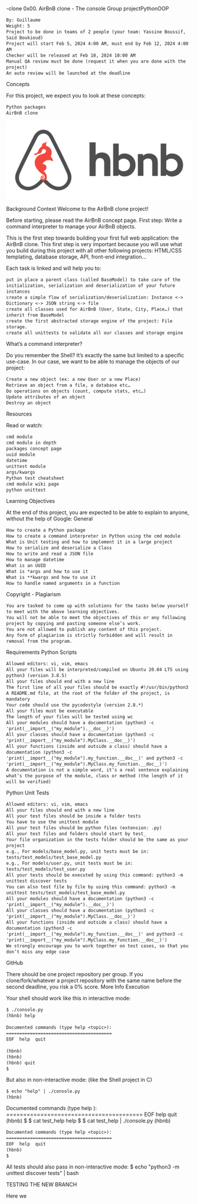 -clone
    0x00. AirBnB clone - The console
Group projectPythonOOP

    By: Guillaume
    Weight: 5
    Project to be done in teams of 2 people (your team: Yassine Boussif, Said Boukioud)
    Project will start Feb 5, 2024 4:00 AM, must end by Feb 12, 2024 4:00 AM
    Checker will be released at Feb 10, 2024 10:00 AM
    Manual QA review must be done (request it when you are done with the project)
    An auto review will be launched at the deadline

Concepts

For this project, we expect you to look at these concepts:

    Python packages
    AirBnB clone

<img src="./for_readme.png">

Background Context
Welcome to the AirBnB clone project!

Before starting, please read the AirBnB concept page.
First step: Write a command interpreter to manage your AirBnB objects.

This is the first step towards building your first full web application: the AirBnB clone. This first step is very important because you will use what you build during this project with all other following projects: HTML/CSS templating, database storage, API, front-end integration…

Each task is linked and will help you to:

    put in place a parent class (called BaseModel) to take care of the initialization, serialization and deserialization of your future instances
    create a simple flow of serialization/deserialization: Instance <-> Dictionary <-> JSON string <-> file
    create all classes used for AirBnB (User, State, City, Place…) that inherit from BaseModel
    create the first abstracted storage engine of the project: File storage.
    create all unittests to validate all our classes and storage engine

What’s a command interpreter?

Do you remember the Shell? It’s exactly the same but limited to a specific use-case. In our case, we want to be able to manage the objects of our project:

    Create a new object (ex: a new User or a new Place)
    Retrieve an object from a file, a database etc…
    Do operations on objects (count, compute stats, etc…)
    Update attributes of an object
    Destroy an object

Resources

Read or watch:

    cmd module
    cmd module in depth
    packages concept page
    uuid module
    datetime
    unittest module
    args/kwargs
    Python test cheatsheet
    cmd module wiki page
    python unittest

Learning Objectives

At the end of this project, you are expected to be able to explain to anyone, without the help of Google:
General

    How to create a Python package
    How to create a command interpreter in Python using the cmd module
    What is Unit testing and how to implement it in a large project
    How to serialize and deserialize a Class
    How to write and read a JSON file
    How to manage datetime
    What is an UUID
    What is *args and how to use it
    What is **kwargs and how to use it
    How to handle named arguments in a function

Copyright - Plagiarism

    You are tasked to come up with solutions for the tasks below yourself to meet with the above learning objectives.
    You will not be able to meet the objectives of this or any following project by copying and pasting someone else’s work.
    You are not allowed to publish any content of this project.
    Any form of plagiarism is strictly forbidden and will result in removal from the program.

Requirements
Python Scripts

    Allowed editors: vi, vim, emacs
    All your files will be interpreted/compiled on Ubuntu 20.04 LTS using python3 (version 3.8.5)
    All your files should end with a new line
    The first line of all your files should be exactly #!/usr/bin/python3
    A README.md file, at the root of the folder of the project, is mandatory
    Your code should use the pycodestyle (version 2.8.*)
    All your files must be executable
    The length of your files will be tested using wc
    All your modules should have a documentation (python3 -c 'print(__import__("my_module").__doc__)')
    All your classes should have a documentation (python3 -c 'print(__import__("my_module").MyClass.__doc__)')
    All your functions (inside and outside a class) should have a documentation (python3 -c 'print(__import__("my_module").my_function.__doc__)' and python3 -c 'print(__import__("my_module").MyClass.my_function.__doc__)')
    A documentation is not a simple word, it’s a real sentence explaining what’s the purpose of the module, class or method (the length of it will be verified)


Python Unit Tests

    Allowed editors: vi, vim, emacs
    All your files should end with a new line
    All your test files should be inside a folder tests
    You have to use the unittest module
    All your test files should be python files (extension: .py)
    All your test files and folders should start by test_
    Your file organization in the tests folder should be the same as your project
    e.g., For models/base_model.py, unit tests must be in: tests/test_models/test_base_model.py
    e.g., For models/user.py, unit tests must be in: tests/test_models/test_user.py
    All your tests should be executed by using this command: python3 -m unittest discover tests
    You can also test file by file by using this command: python3 -m unittest tests/test_models/test_base_model.py
    All your modules should have a documentation (python3 -c 'print(__import__("my_module").__doc__)')
    All your classes should have a documentation (python3 -c 'print(__import__("my_module").MyClass.__doc__)')
    All your functions (inside and outside a class) should have a documentation (python3 -c 'print(__import__("my_module").my_function.__doc__)' and python3 -c 'print(__import__("my_module").MyClass.my_function.__doc__)')
    We strongly encourage you to work together on test cases, so that you don’t miss any edge case

GitHub

There should be one project repository per group. If you clone/fork/whatever a project repository with the same name before the second deadline, you risk a 0% score.
More Info
Execution

Your shell should work like this in interactive mode:

    $ ./console.py
    (hbnb) help

    Documented commands (type help <topic>):
    ========================================
    EOF  help  quit

    (hbnb) 
    (hbnb) 
    (hbnb) quit
    $

But also in non-interactive mode: (like the Shell project in C)

    $ echo "help" | ./console.py
    (hbnb)

Documented commands (type help <topic>):
    ========================================
    EOF  help  quit
    (hbnb) 
    $
    $ cat test_help
    help
    $
    $ cat test_help | ./console.py
    (hbnb)

    Documented commands (type help <topic>):
    ========================================
    EOF  help  quit
    (hbnb) 
    $

All tests should also pass in non-interactive mode: $ echo "python3 -m unittest discover tests" | bash

TESTING THE NEW BRANCH


Here we 
